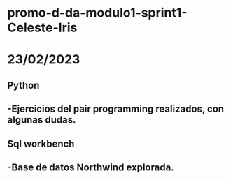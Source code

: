 # promo-d-da-modulo1-sprint1-Celeste-Iris

# 23/02/2023

## Python

-Ejercicios del pair programming realizados, con algunas dudas.
-

## Sql workbench

-Base de datos Northwind explorada.
-
